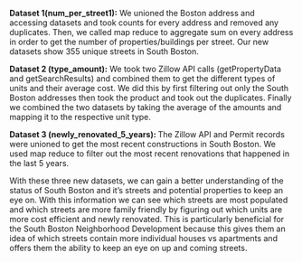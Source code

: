 <b>Dataset 1(num_per_street1):</b> We unioned the Boston address and accessing datasets and took counts for every address and removed any duplicates. Then, we called map reduce to aggregate sum on every address in order to get the number of properties/buildings per street. Our new datasets show 355 unique streets in South Boston. 

<b>Dataset 2 (type_amount):</b> We took two Zillow API calls (getPropertyData and getSearchResults) and combined them to get the different types of units and their average cost. We did this by first filtering out only the South Boston addresses then took the product and took out the duplicates. Finally we combined the two datasets by taking the average of the amounts and mapping it to the respective unit type. 

<b> Dataset 3 (newly_renovated_5_years): </b> The Zillow API and Permit records were unioned to get the most recent constructions in South Boston. We used map reduce to filter out the most recent renovations that happened in the last 5 years.  

With these three new datasets, we can gain a better understanding of the status of South Boston and it’s streets and potential properties to keep an eye on. With this information we can see which streets are most populated and which streets are more family friendly by figuring out which units are more cost efficient and newly renovated. This is particularly beneficial for the South Boston Neighborhood Development because this gives them an idea of which streets contain more individual houses vs apartments and offers them the ability to keep an eye on up and coming streets.  

